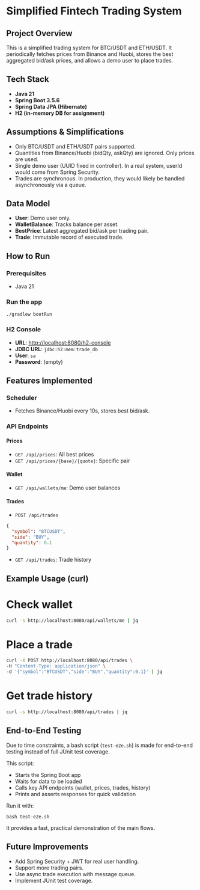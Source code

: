 # Simplified Fintech Trading System

## Project Overview

This is a simplified trading system for BTC/USDT and ETH/USDT.
It periodically fetches prices from Binance and Huobi, stores the best aggregated bid/ask prices, and allows a demo user to place trades.

## Tech Stack

- **Java 21**
- **Spring Boot 3.5.6**
- **Spring Data JPA (Hibernate)**
- **H2 (in-memory DB for assignment)**

## Assumptions & Simplifications

- Only BTC/USDT and ETH/USDT pairs supported.
- Quantities from Binance/Huobi (bidQty, askQty) are ignored. Only prices are used.
- Single demo user (UUID fixed in controller). In a real system, userId would come from Spring Security.
- Trades are synchronous. In production, they would likely be handled asynchronously via a queue.

## Data Model

- **User**: Demo user only.
- **WalletBalance**: Tracks balance per asset.
- **BestPrice**: Latest aggregated bid/ask per trading pair.
- **Trade**: Immutable record of executed trade.

## How to Run
### Prerequisites

- Java 21

### Run the app
```
./gradlew bootRun
```

### H2 Console

- **URL**: [http://localhost:8080/h2-console](http://localhost:8080/h2-console)
- **JDBC URL**: `jdbc:h2:mem:trade_db`
- **User**: `sa`
- **Password**: (empty)

## Features Implemented

### Scheduler
- Fetches Binance/Huobi every 10s, stores best bid/ask.

### API Endpoints
#### Prices

- `GET /api/prices`: All best prices
- `GET /api/prices/{base}/{quote}`: Specific pair

#### Wallet

- `GET /api/wallets/me`: Demo user balances

#### Trades

- `POST /api/trades`

```json
{
  "symbol": "BTCUSDT",
  "side": "BUY",
  "quantity": 0.1
}
```

- `GET /api/trades`: Trade history

## Example Usage (curl)
# Check wallet
```bash
curl -s http://localhost:8080/api/wallets/me | jq
```

# Place a trade
```bash
curl -X POST http://localhost:8080/api/trades \
-H "Content-Type: application/json" \
-d '{"symbol":"BTCUSDT","side":"BUY","quantity":0.1}' | jq
```

# Get trade history
```bash
curl -s http://localhost:8080/api/trades | jq
```

## End-to-End Testing

Due to time constraints, a bash script (`test-e2e.sh`) is made for end-to-end testing instead of full JUnit test coverage. 

This script:
- Starts the Spring Boot app
- Waits for data to be loaded
- Calls key API endpoints (wallet, prices, trades, history)
- Prints and asserts responses for quick validation

Run it with:
```
bash test-e2e.sh
```

It provides a fast, practical demonstration of the main flows.

## Future Improvements

- Add Spring Security + JWT for real user handling.
- Support more trading pairs.
- Use async trade execution with message queue.
- Implement JUnit test coverage.
